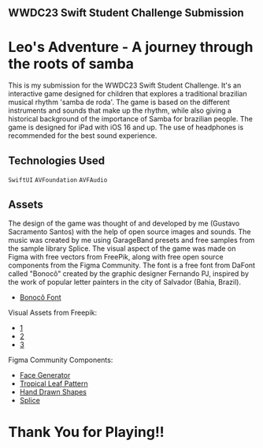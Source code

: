 ##  WWDC23 Swift Student Challenge Submission
# Leo's Adventure - A journey through the roots of samba

This is my submission for the WWDC23 Swift Student Challenge. It's an interactive game designed for children that explores a traditional brazilian musical rhythm 'samba de roda'. The game is based on the different instruments and sounds that make up the rhythm, while also giving a historical background of the importance of Samba for brazilian people. The game is designed for iPad with iOS 16 and up. The use of headphones is recommended for the best sound experience.

## Technologies Used
`SwiftUI` `AVFoundation` `AVFAudio`

## Assets
The design of the game was thought of and developed by me (Gustavo Sacramento Santos) with the help of open source images and sounds. The music was created by me using GarageBand presets and free samples from the sample library Splice. The visual aspect of the game was made on Figma with free vectors from FreePik, along with free open source components from the Figma Community. The font is a free font from DaFont called "Bonocô" created by the graphic designer Fernando PJ,  inspired by the work of popular letter painters in the city of Salvador (Bahia, Brazil).

* [Bonocô Font](https://www.dafont.com/pt/bonoco.font)

Visual Assets from Freepik:
 * [1](https://www.freepik.com/free-vector/white-dish-utensils-set-vector-illustration_3450203.htm#page=2&query=plate%20and%20knife%20cartoon&position=3&from_view=search&track=ais)
* [2](https://www.freepik.com/free-vector/hand-drawn-flat-cuba-travel-illustration_26293885.htm#page=6&query=Desenho%20bahia&position=3&from_view=search&track=ais)
* [3](https://www.freepik.com/free-vector/brazilian-carnival-elements-background_3916267.htm#query=samba%20instruments&position=1&from_view=search&track=ais)

Figma Community Components:
* [Face Generator](https://www.figma.com/community/file/986078800058673824)
* [Tropical Leaf Pattern](https://www.figma.com/community/file/840393233930880284/Tropical-leaf-pattern)
* [Hand Drawn Shapes](https://www.figma.com/community/file/1051122345049656000)
* [Splice](https://splice.com/home)

# Thank You for Playing!!

